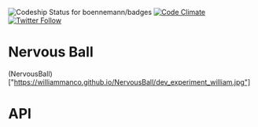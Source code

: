 ![Codeship Status for boennemann/badges](https://david-dm.org/williammanco/Elektro.svg)
[![Code Climate](https://img.shields.io/codeclimate/github/williammanco/Elektro.svg)]()
[![Twitter Follow](https://img.shields.io/twitter/follow/williammanco.svg?style=social&label=Follow)](https://twitter.com/williammanco)

# Nervous Ball

(NervousBall)["https://williammanco.github.io/NervousBall/dev_experiment_william.jpg"]

# API
